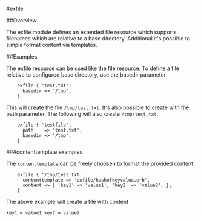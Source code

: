 #exfile

##Overview

The exfile module defines an extended file resource which supports filenames which are relative to a base directory. Additional it's possible to simple format content via templates.

##Examples

The exfile resource can be used like the file resource. To define a file relative to configured base directory, use the basedir parameter.

```puppet
    exfile { 'test.txt':
      basedir => '/tmp',
    }
```

This will create the file `/tmp/test.txt`. It's also possible to create with the path parameter. The following will also create `/tmp/test.txt`.

```puppet
    exfile { 'testfile':
      path    => 'test.txt',
      basedir => '/tmp',
    }
```

###contenttemplate examples

The `contenttemplate` can be freely choosen to format the provided content.

```puppet
    exfile { '/tmp/test.txt':
      contenttemplate => 'exfile/hashofkeyvalue.erb',
      content => { 'key1' => 'value1', 'key2' => 'value2', },
    }
```

The above example will create a file with content

`
key1 = value1
key2 = value2
`
